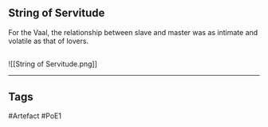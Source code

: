 ## String of Servitude
For the Vaal, the relationship between slave and master was as intimate and volatile as that of lovers.
##
![[String of Servitude.png]]

---
## Tags
#Artefact
#PoE1
